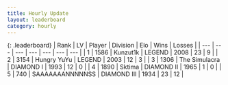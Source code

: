 ```yaml
---
title: Hourly Update
layout: leaderboard
category: hourly
---
```


{: .leaderboard}
| Rank | LV | Player | Division | Elo | Wins | Losses |
| --- | --- | --- | --- | --- | --- | --- |
| <span data-change="0">1</span> | 1586 | <span title="ID: 392407">Kunzut1k</span> | LEGEND | <span data-change="-20">2008</span> | <span data-change="2">23</span> | <span data-change="3">9</span> |
| <span data-change="1">2</span> | 3154 | <span title="ID: 164871">Hungry YuYu</span> | LEGEND | <span data-change="21">2003</span> | <span data-change="2">12</span> | <span data-change="0">3</span> |
| <span data-change="-1">3</span> | 1306 | <span title="ID: 366840">The Simulacra</span> | DIAMOND I | <span data-change="0">1993</span> | <span data-change="0">12</span> | <span data-change="0">0</span> |
| <span data-change="0">4</span> | 1890 | <span title="ID: 353063">Sktima</span> | DIAMOND II | <span data-change="0">1965</span> | <span data-change="0">1</span> | <span data-change="0">0</span> |
| <span data-change="0">5</span> | 740 | <span title="ID: 174294">SAAAAAAANNNNNSS</span> | DIAMOND III | <span data-change="-21">1934</span> | <span data-change="1">23</span> | <span data-change="3">12</span> |